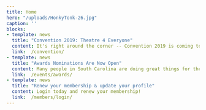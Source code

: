 ```yaml
---
title: Home
hero: "/uploads/HonkyTonk-26.jpg"
caption: ''
blocks:
- template: news
  title: "Convention 2019: Theatre 4 Everyone"
  content: It's right around the corner -- Convention 2019 is coming to Francis Marion University! Register today to be a part of the conversation!
  link:  /convention/
- template: news
  title: "Awards Nominations Are Now Open"
  content: Many people in South Carolina are doing great things for theatre. You know who they are. Won’t you help to recognize them? Nominate someone you know today!
  link:  /events/awards/
- template: news
  title: "Renew your membership & update your profile"
  content: Login today and renew your membership!
  link:  /members/login/
---
```

